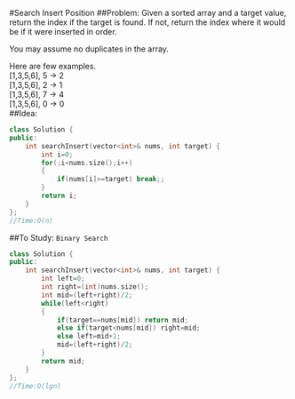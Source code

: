 #Search Insert Position
##Problem:
Given a sorted array and a target value, return the index if the target is found. If not, return the index where it would be if it were inserted in order.

You may assume no duplicates in the array.

Here are few examples.  
[1,3,5,6], 5 → 2  
[1,3,5,6], 2 → 1  
[1,3,5,6], 7 → 4  
[1,3,5,6], 0 → 0  
##Idea:
```cpp
class Solution {
public:
    int searchInsert(vector<int>& nums, int target) {
        int i=0;
        for(;i<nums.size();i++)
        {
            if(nums[i]>=target) break;;
        }
        return i;
    }
};
//Time:O(n)
```
##To Study:
`Binary Search`
```cpp
class Solution {
public:
    int searchInsert(vector<int>& nums, int target) {
        int left=0;
        int right=(int)nums.size();
        int mid=(left+right)/2;
        while(left<right)
        {
            if(target==nums[mid]) return mid;
            else if(target<nums[mid]) right=mid;
            else left=mid+1;
            mid=(left+right)/2;
        }
        return mid;
    }
};
//Time:O(lgn)
```

